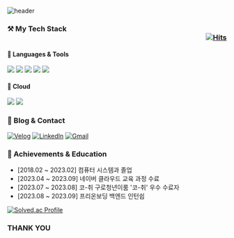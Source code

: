 ![header](https://capsule-render.vercel.app/api?type=rounded&color=gradient&text=Welcome%20to%20Sim's%20GitHub%20&animation=twinkling&fontSize=40&fontAlignY=50&fontAlign=50&height=180)

### ⚒ My Tech Stack <div align="right">[![Hits](https://hits.seeyoufarm.com/api/count/incr/badge.svg?url=https%3A%2F%2Fgithub.com%2Fbong94688&count_bg=%2379C83D&title_bg=%23555555&icon=&icon_color=%23E7E7E7&title=hits&edge_flat=false)](https://hits.seeyoufarm.com)</div>

#### 📒 Languages & Tools 

<img src="https://img.shields.io/badge/java-007396?style=for-the-badge&logo=java&logoColor=white"> <img src="https://img.shields.io/badge/python-3776AB?style=for-the-badge&logo=python&logoColor=white"> <img src="https://img.shields.io/badge/javascript-F7DF1E?style=for-the-badge&logo=javascript&logoColor=black"> <img src="https://img.shields.io/badge/react-61DAFB?style=for-the-badge&logo=react&logoColor=black"> <img src="https://img.shields.io/badge/spring-6DB33F?style=for-the-badge&logo=spring&logoColor=white">


#### 📗 Cloud
<img src="https://img.shields.io/badge/NCP-03C75A?style=for-the-badge&logo=naver&logoColor=white"> <img src="https://img.shields.io/badge/AWS-232F3E?style=for-the-badge&logo=amazon-aws&logoColor=white">

### 🌟 Blog & Contact

[![Velog](https://img.shields.io/badge/Velog-20C997?style=for-the-badge&logo=velog&logoColor=white)](https://velog.io/@bong9468)
[![LinkedIn](https://img.shields.io/badge/LinkedIn-0A66C2?style=for-the-badge&logo=linkedin&logoColor=white)](https://www.linkedin.com/in/봉교-심-35979829a)
[![Gmail](https://img.shields.io/badge/Gmail-EA4335?style=for-the-badge&logo=gmail&logoColor=white)](mailto:simbonggyo@gmail.com)

### 🥇 Achievements & Education

- [2018.02 ~ 2023.02] 컴퓨터 시스템과 졸업  
- [2023.04 ~ 2023.09] 네이버 클라우드 교육 과정 수료  
- [2023.07 ~ 2023.08] 코-취 구로청년이룸 '코-취' 우수 수료자  
- [2023.08 ~ 2023.09] 프리온보딩 백엔드 인턴쉽

[![Solved.ac Profile](http://mazassumnida.wtf/api/v2/generate_badge?boj=bong6260)](https://solved.ac/bong6260/)

### THANK YOU
